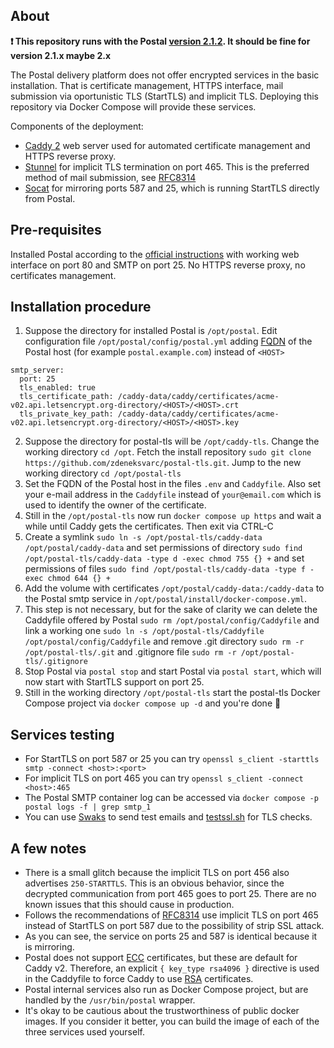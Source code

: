 ## About

**❗ This repository runs with the Postal [version 2.1.2](https://github.com/postalserver/postal/releases). It should be fine for version 2.1.x maybe 2.x**

The Postal delivery platform does not offer encrypted services in the basic installation. That is certificate management, HTTPS interface, mail submission via oportunistic TLS (StartTLS) and implicit TLS. Deploying this repository via Docker Compose will provide these services.

Components of the deployment:

- [Caddy 2](https://hub.docker.com/_/caddy) web server used for automated certificate management and HTTPS reverse proxy.
- [Stunnel](https://hub.docker.com/r/dweomer/stunnel/) for implicit TLS termination on port 465. This is the preferred method of mail submission, see [RFC8314](https://www.rfc-editor.org/rfc/rfc8314)
- [Socat](https://hub.docker.com/r/alpine/socat/) for mirroring ports 587 and 25, which is running StartTLS directly from Postal.

## Pre-requisites

Installed Postal according to the [official instructions](https://docs.postalserver.io/install/prerequisites) with working web interface on port 80 and SMTP on port 25. No HTTPS reverse proxy, no certificates management.

## Installation procedure

1. Suppose the directory for installed Postal is `/opt/postal`. Edit configuration file `/opt/postal/config/postal.yml` adding [FQDN](https://en.wikipedia.org/wiki/Fully_qualified_domain_name) of the Postal host (for example `postal.example.com`) instead of `<HOST>`

```
smtp_server:
  port: 25
  tls_enabled: true
  tls_certificate_path: /caddy-data/caddy/certificates/acme-v02.api.letsencrypt.org-directory/<HOST>/<HOST>.crt
  tls_private_key_path: /caddy-data/caddy/certificates/acme-v02.api.letsencrypt.org-directory/<HOST>/<HOST>.key
```

2. Suppose the directory for postal-tls will be `/opt/caddy-tls`. Change the working directory `cd /opt`. Fetch the install repository `sudo git clone https://github.com/zdeneksvarc/postal-tls.git`. Jump to the new working directory `cd /opt/postal-tls`
3. Set the FQDN of the Postal host in the files `.env` and `Caddyfile`. Also set your e-mail address in the `Caddyfile` instead of `your@email.com` which is used to identify the owner of the certificate.
4. Still in the `/opt/postal-tls` now run `docker compose up https` and wait a while until Caddy gets the certificates. Then exit via CTRL-C
5. Create a symlink `sudo ln -s /opt/postal-tls/caddy-data /opt/postal/caddy-data` and set permissions of directory `sudo find /opt/postal-tls/caddy-data -type d -exec chmod 755 {} +` and set permissions of files `sudo find /opt/postal-tls/caddy-data -type f -exec chmod 644 {} +`
6. Add the volume with certificates `/opt/postal/caddy-data:/caddy-data` to the Postal smtp service in `/opt/postal/install/docker-compose.yml`.
7. This step is not necessary, but for the sake of clarity we can delete the Caddyfile offered by Postal `sudo rm /opt/postal/config/Caddyfile` and link a working one `sudo ln -s /opt/postal-tls/Caddyfile /opt/postal/config/Caddyfile` and remove .git directory `sudo rm -r /opt/postal-tls/.git` and .gitignore file `sudo rm -r /opt/postal-tls/.gitignore`
8. Stop Postal via `postal stop` and start Postal via `postal start`, which will now start with StartTLS support on port 25.
9. Still in the working directory `/opt/postal-tls` start the postal-tls Docker Compose project via `docker compose up -d` and you're done 🎉

## Services testing

- For StartTLS on port 587 or 25 you can try `openssl s_client -starttls smtp -connect <host>:<port>`
- For implicit TLS on port 465 you can try `openssl s_client -connect <host>:465`
- The Postal SMTP container log can be accessed via `docker compose -p postal logs -f | grep smtp_1`
- You can use [Swaks](https://jetmore.org/john/code/swaks/) to send test emails and [testssl.sh](https://testssl.sh) for TLS checks.

## A few notes

- There is a small glitch because the implicit TLS on port 456 also advertises `250-STARTTLS`. This is an obvious behavior, since the decrypted communication from port 465 goes to port 25. There are no known issues that this should cause in production.
- Follows the recommendations of [RFC8314](https://www.rfc-editor.org/rfc/rfc8314) use implicit TLS on port 465 instead of StartTLS on port 587 due to the possibility of strip SSL attack.
- As you can see, the service on ports 25 and 587 is identical because it is mirroring.
- Postal does not support [ECC](https://en.wikipedia.org/wiki/Elliptic-curve_cryptography) certificates, but these are default for Caddy v2. Therefore, an explicit `{ key_type rsa4096 }` directive is used in the Caddyfile to force Caddy to use [RSA](https://simple.wikipedia.org/wiki/RSA_algorithm) certificates.
- Postal internal services also run as Docker Compose project, but are handled by the `/usr/bin/postal` wrapper.
- It's okay to be cautious about the trustworthiness of public docker images. If you consider it better, you can build the image of each of the three services used yourself.
